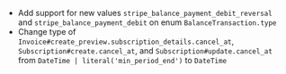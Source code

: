 * Add support for new values `stripe_balance_payment_debit_reversal` and `stripe_balance_payment_debit` on enum `BalanceTransaction.type`
* Change type of `Invoice#create_preview.subscription_details.cancel_at`, `Subscription#create.cancel_at`, and `Subscription#update.cancel_at` from `DateTime | literal('min_period_end')` to `DateTime`